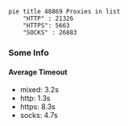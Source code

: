 
```mermaid
pie title 48869 Proxies in list
    "HTTP" : 21326
    "HTTPS": 5663
    "SOCKS" : 26883
```

### Some Info
#### Average Timeout

- mixed: 3.2s
- http: 1.3s
- https: 8.3s
- socks: 4.7s
